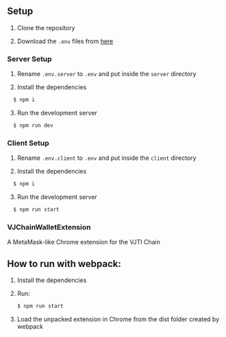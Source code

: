 ## Setup

1. Clone the repository

2. Download the `.env` files from [here](https://drive.google.com/drive/folders/1PtD4f61ON4NkOK_iARYHnM2kJaPXC0sE?usp=sharing)

### Server Setup

1. Rename `.env.server` to `.env` and put inside the `server` directory

2. Install the dependencies

```bash
  $ npm i
```

3. Run the development server

```bash
  $ npm run dev
```

### Client Setup

1. Rename `.env.client` to `.env` and put inside the `client` directory

2. Install the dependencies

```bash
  $ npm i
```

3. Run the development server

```bash
  $ npm run start
```

### VJChainWalletExtension
A MetaMask-like Chrome extension for the VJTI Chain

## How to run with webpack:
1. Install the dependencies

2. Run:

    ```bash
    $ npm run start
    ```
3. Load the unpacked extension in Chrome from the dist folder created by webpack
